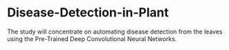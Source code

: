 # Disease-Detection-in-Plant
The study will concentrate on automating disease detection from the leaves using the Pre-Trained Deep Convolutional Neural Networks. 
